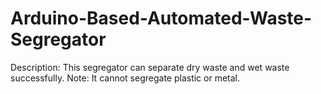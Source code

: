 # Arduino-Based-Automated-Waste-Segregator
Description: This segregator can separate dry waste and wet waste successfully.  Note: It cannot segregate plastic or metal. 
